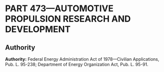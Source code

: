 # PART 473—AUTOMOTIVE PROPULSION RESEARCH AND DEVELOPMENT 


## Authority

**Authority:** Federal Energy Administration Act of 1978—Civilian Applications, Pub. L. 95-238; Department of Energy Organization Act, Pub. L. 95-91. 


